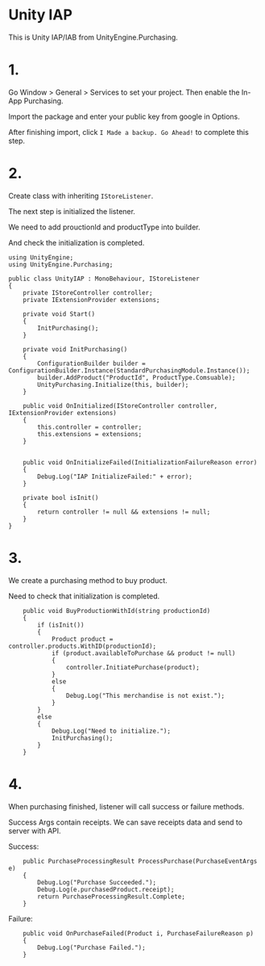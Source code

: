 # Unity IAP

This is Unity IAP/IAB from UnityEngine.Purchasing.

# 1.

Go Window > General > Services  to set your project. Then enable the In-App Purchasing.

Import the package and enter your public key from google in Options.

After finishing import, click `I Made a backup. Go Ahead!` to complete this step.

# 2.

Create class with inheriting `IStoreListener`.

The next step is initialized the listener.

We need to add prouctionId and productType into builder.

And check the initialization is completed.

```
using UnityEngine;
using UnityEngine.Purchasing;

public class UnityIAP : MonoBehaviour, IStoreListener
{
	private IStoreController controller;
	private IExtensionProvider extensions;

	private void Start()
	{
		InitPurchasing();
	}

	private void InitPurchasing()
	{
		ConfigurationBuilder builder = ConfigurationBuilder.Instance(StandardPurchasingModule.Instance());
		builder.AddProduct("ProductId", ProductType.Comsuable);
		UnityPurchasing.Initialize(this, builder);
	}

	public void OnInitialized(IStoreController controller, IExtensionProvider extensions)
	{
		this.controller = controller;
		this.extensions = extensions;
	}


	public void OnInitializeFailed(InitializationFailureReason error)
	{
		Debug.Log("IAP InitializeFailed:" + error);
	}
	
	private bool isInit()
	{
		return controller != null && extensions != null;
	}
}
```

# 3.

We create a purchasing method to buy product.

Need to check that initialization is completed.

```
	public void BuyProductionWithId(string productionId)
	{
		if (isInit())
		{
			Product product = controller.products.WithID(productionId);
			if (product.availableToPurchase && product != null)
			{
				controller.InitiatePurchase(product);
			}
			else
			{
				Debug.Log("This merchandise is not exist.");
			}
		}
		else
		{
			Debug.Log("Need to initialize.");
			InitPurchasing();
		}
	}
```

# 4.

When purchasing finished, listener will call success or failure methods.

Success Args contain receipts. We can save receipts data and send to server with API.

Success:
```
	public PurchaseProcessingResult ProcessPurchase(PurchaseEventArgs e)
	{
		Debug.Log("Purchase Succeeded.");
		Debug.Log(e.purchasedProduct.receipt);
		return PurchaseProcessingResult.Complete;
	}
```

Failure:
```
	public void OnPurchaseFailed(Product i, PurchaseFailureReason p)
	{
		Debug.Log("Purchase Failed.");
	}
```
